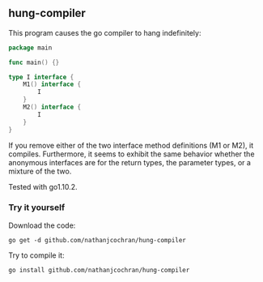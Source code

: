 ## hung-compiler

This program causes the go compiler to hang indefinitely:

```go
package main

func main() {}

type I interface {
	M1() interface {
		I
	}
	M2() interface {
		I
	}
}
```

If you remove either of the two interface method definitions (M1 or M2), it compiles. Furthermore, it seems to exhibit the same behavior whether the anonymous interfaces are for the return types, the parameter types, or a mixture of the two.

Tested with go1.10.2.

### Try it yourself

Download the code:

`go get -d github.com/nathanjcochran/hung-compiler`

Try to compile it:

`go install github.com/nathanjcochran/hung-compiler`

